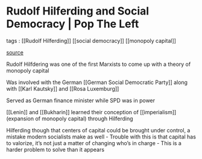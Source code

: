 # Rudolf Hilferding and Social Democracy | Pop The Left

tags
: [[Rudolf Hilferding]] [[social democracy]] [[monopoly capital]]

[source](https://www.podomatic.com/podcasts/dietsoap/episodes/2020-06-28T23_02_09-07_00)


Rudolf Hilfdering was one of the first Marxists to come up with a theory of monopoly capital

Was involved with the German [[German Social Democratic Party]] along with [[Karl Kautsky]] and [[Rosa Luxemburg]]

Served as German finance minister while SPD was in power

[[Lenin]] and [[Bukharin]] learned their conception of [[imperialism]] (expansion of monopoly capital) through Hilferding

Hilferding though that centers of capital could be brought under control, a mistake modern socialists make as well
    -   Trouble with this is that capital has to valorize, it&rsquo;s not just a matter of changing who&rsquo;s in charge
    -   This is a harder problem to solve than it appears
